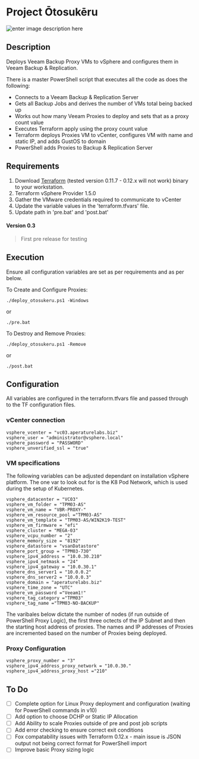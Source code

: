 # Project Ōtosukēru 

![enter image description here](https://sociorocketnewsen.files.wordpress.com/2017/12/gp-41.png)

## Description
Deploys Veeam Backup Proxy VMs to vSphere and configures them in Veeam Backup & Replication. 

There is a master PowerShell script that executes all the code as does the following:

- Connects to a Veeam Backup & Replication Server
- Gets all Backup Jobs and derives the number of VMs total being backed up
- Works out how many Veeam Proxies to deploy and sets that as a proxy count value
- Executes Terraform apply using the proxy count value
- Terraform deploys Proxies VM to vCenter, configures VM with name and static IP, and adds GustOS to domain
- PowerShell adds Proxies to Backup & Replication Server

## Requirements

1. Download [Terraform](https://releases.hashicorp.com/terraform/0.11.7/) (tested version 0.11.7 - 0.12.x will not work) binary to your workstation.
2. Terraform vSphere Provider 1.5.0 
3. Gather the VMware credentials required to communicate to vCenter
4. Update the variable values in the 'terraform.tfvars' file.
5. Update path in 'pre.bat' and 'post.bat'

#### Version 0.3
> First pre release for testing 

## Execution

Ensure all configuration variables are set as per requirements and as per below.

To Create and Configure Proxies:

    ./deploy_otosukeru.ps1 -Windows

or

    ./pre.bat

To Destroy and Remove Proxies:

    ./deploy_otosukeru.ps1 -Remove

or

    ./post.bat
    
## Configuration
All variables are configured in the terraform.tfvars file and passed through to the TF configuration files.

### vCenter connection

    vsphere_vcenter = "vc03.aperaturelabs.biz"
    vsphere_user = "administrator@vsphere.local"
    vsphere_password = "PASSWORD"
    vsphere_unverified_ssl = "true"

### VM specifications

The following variables can be adjusted dependant on installation vSphere platform. The one var to look out for is the K8 Pod Network, which is used during the setup of Kubernetes.

    vsphere_datacenter = "VC03"
    vsphere_vm_folder = "TPM03-AS"
    vsphere_vm_name = "VBR-PROXY-"
    vsphere_vm_resource_pool ="TPM03-AS"
    vsphere_vm_template = "TPM03-AS/WIN2K19-TEST"
    vsphere_vm_firmware = "efi"
    vsphere_cluster = "MEGA-03"
    vsphere_vcpu_number = "2"
    vsphere_memory_size = "8192"
    vsphere_datastore = "vsanDatastore"
    vsphere_port_group = "TPM03-730"
    vsphere_ipv4_address = "10.0.30.210"
    vsphere_ipv4_netmask = "24"
    vsphere_ipv4_gateway = "10.0.30.1"
    vsphere_dns_server1 = "10.0.0.2"
    vsphere_dns_server2 = "10.0.0.3"
    vsphere_domain = "aperaturelabs.biz"
    vsphere_time_zone = "UTC"
    vsphere_vm_password ="Veeam1!"
    vsphere_tag_category ="TPM03"
    vsphere_tag_name ="TPM03-NO-BACKUP"

The varibales below dictate the number of nodes (if run outside of PowerShell Proxy Logic), the first three octects of the IP Subnet and then the starting host address of proxies. The names and IP addresses of Proxies are incremented based on the number of Proxies being deployed.

### Proxy Configuration 

    vsphere_proxy_number = "3"
    vsphere_ipv4_address_proxy_network = "10.0.30."
    vsphere_ipv4_address_proxy_host ="210"

## To Do

 - [ ] Complete option for Linux Proxy deployment and configuration (waiting for PowerShell commands in v10)
 - [ ] Add option to choose DCHP or Static IP Allocation
 - [ ] Add Ability to scale Proxies outside of pre and post job scripts
 - [ ] Add error checking to ensure correct exit conditions
 - [ ] Fox compatability issues with Terraform 0.12.x - main issue is JSON output not being correct format for PowerShell import
 - [ ] Improve basic Proxy sizing logic
